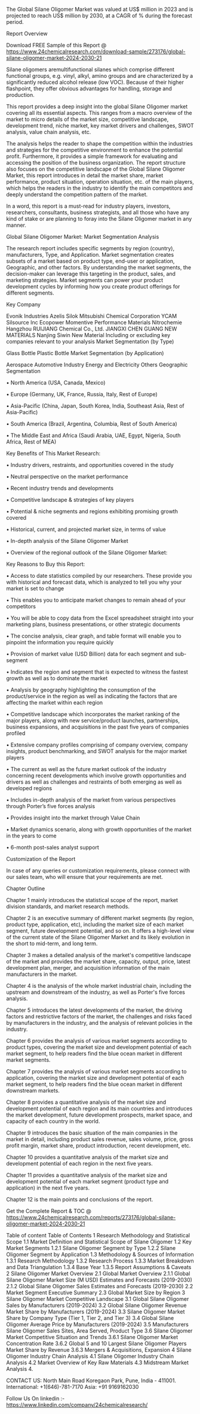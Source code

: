 The Global Silane Oligomer Market was valued at US$ million in 2023 and is projected to reach US$ million by 2030, at a CAGR of % during the forecast period.

Report Overview

Download FREE Sample of this Report @ https://www.24chemicalresearch.com/download-sample/273176/global-silane-oligomer-market-2024-2030-21

Silane oligomers aremultifunctional silanes which comprise different functional groups, e.g. vinyl, alkyl, amino groups and are characterized by a significantly reduced alcohol release (low VOC). Because of their higher flashpoint, they offer obvious advantages for handling, storage and production.

This report provides a deep insight into the global Silane Oligomer market covering all its essential aspects. This ranges from a macro overview of the market to micro details of the market size, competitive landscape, development trend, niche market, key market drivers and challenges, SWOT analysis, value chain analysis, etc.

The analysis helps the reader to shape the competition within the industries and strategies for the competitive environment to enhance the potential profit. Furthermore, it provides a simple framework for evaluating and accessing the position of the business organization. The report structure also focuses on the competitive landscape of the Global Silane Oligomer Market, this report introduces in detail the market share, market performance, product situation, operation situation, etc. of the main players, which helps the readers in the industry to identify the main competitors and deeply understand the competition pattern of the market.

In a word, this report is a must-read for industry players, investors, researchers, consultants, business strategists, and all those who have any kind of stake or are planning to foray into the Silane Oligomer market in any manner.

Global Silane Oligomer Market: Market Segmentation Analysis

The research report includes specific segments by region (country), manufacturers, Type, and Application. Market segmentation creates subsets of a market based on product type, end-user or application, Geographic, and other factors. By understanding the market segments, the decision-maker can leverage this targeting in the product, sales, and marketing strategies. Market segments can power your product development cycles by informing how you create product offerings for different segments.

Key Company

Evonik Industries
Azelis
Silok
Mitsubishi Chemical Corporation
YCAM
Silsource Inc
Ecopower
Momentive Performance Materials
Nitrochemie
Hangzhou RUIJIANG Chemical Co., Ltd.
JIANGXI CHEN GUANG NEW MATERIALS
Nanjing Siwin New Material
Including or excluding key companies relevant to your analysis
Market Segmentation (by Type)

Glass Bottle
Plastic Bottle
Market Segmentation (by Application)

Aerospace
Automotive Industry
Energy and Electricity
Others
Geographic Segmentation

• North America (USA, Canada, Mexico)

• Europe (Germany, UK, France, Russia, Italy, Rest of Europe)

• Asia-Pacific (China, Japan, South Korea, India, Southeast Asia, Rest of Asia-Pacific)

• South America (Brazil, Argentina, Columbia, Rest of South America)

• The Middle East and Africa (Saudi Arabia, UAE, Egypt, Nigeria, South Africa, Rest of MEA)

Key Benefits of This Market Research:

• Industry drivers, restraints, and opportunities covered in the study

• Neutral perspective on the market performance

• Recent industry trends and developments

• Competitive landscape & strategies of key players

• Potential & niche segments and regions exhibiting promising growth covered

• Historical, current, and projected market size, in terms of value

• In-depth analysis of the Silane Oligomer Market

• Overview of the regional outlook of the Silane Oligomer Market:

Key Reasons to Buy this Report:

• Access to date statistics compiled by our researchers. These provide you with historical and forecast data, which is analyzed to tell you why your market is set to change

• This enables you to anticipate market changes to remain ahead of your competitors

• You will be able to copy data from the Excel spreadsheet straight into your marketing plans, business presentations, or other strategic documents

• The concise analysis, clear graph, and table format will enable you to pinpoint the information you require quickly

• Provision of market value (USD Billion) data for each segment and sub-segment

• Indicates the region and segment that is expected to witness the fastest growth as well as to dominate the market

• Analysis by geography highlighting the consumption of the product/service in the region as well as indicating the factors that are affecting the market within each region

• Competitive landscape which incorporates the market ranking of the major players, along with new service/product launches, partnerships, business expansions, and acquisitions in the past five years of companies profiled

• Extensive company profiles comprising of company overview, company insights, product benchmarking, and SWOT analysis for the major market players

• The current as well as the future market outlook of the industry concerning recent developments which involve growth opportunities and drivers as well as challenges and restraints of both emerging as well as developed regions

• Includes in-depth analysis of the market from various perspectives through Porter’s five forces analysis

• Provides insight into the market through Value Chain

• Market dynamics scenario, along with growth opportunities of the market in the years to come

• 6-month post-sales analyst support

Customization of the Report

In case of any queries or customization requirements, please connect with our sales team, who will ensure that your requirements are met.

Chapter Outline

Chapter 1 mainly introduces the statistical scope of the report, market division standards, and market research methods.

Chapter 2 is an executive summary of different market segments (by region, product type, application, etc), including the market size of each market segment, future development potential, and so on. It offers a high-level view of the current state of the Silane Oligomer Market and its likely evolution in the short to mid-term, and long term.

Chapter 3 makes a detailed analysis of the market's competitive landscape of the market and provides the market share, capacity, output, price, latest development plan, merger, and acquisition information of the main manufacturers in the market.

Chapter 4 is the analysis of the whole market industrial chain, including the upstream and downstream of the industry, as well as Porter's five forces analysis.

Chapter 5 introduces the latest developments of the market, the driving factors and restrictive factors of the market, the challenges and risks faced by manufacturers in the industry, and the analysis of relevant policies in the industry.

Chapter 6 provides the analysis of various market segments according to product types, covering the market size and development potential of each market segment, to help readers find the blue ocean market in different market segments.

Chapter 7 provides the analysis of various market segments according to application, covering the market size and development potential of each market segment, to help readers find the blue ocean market in different downstream markets.

Chapter 8 provides a quantitative analysis of the market size and development potential of each region and its main countries and introduces the market development, future development prospects, market space, and capacity of each country in the world.

Chapter 9 introduces the basic situation of the main companies in the market in detail, including product sales revenue, sales volume, price, gross profit margin, market share, product introduction, recent development, etc.

Chapter 10 provides a quantitative analysis of the market size and development potential of each region in the next five years.

Chapter 11 provides a quantitative analysis of the market size and development potential of each market segment (product type and application) in the next five years.

Chapter 12 is the main points and conclusions of the report.

Get the Complete Report & TOC @ https://www.24chemicalresearch.com/reports/273176/global-silane-oligomer-market-2024-2030-21

Table of content
Table of Contents
1 Research Methodology and Statistical Scope
1.1 Market Definition and Statistical Scope of Silane Oligomer
1.2 Key Market Segments
1.2.1 Silane Oligomer Segment by Type
1.2.2 Silane Oligomer Segment by Application
1.3 Methodology & Sources of Information
1.3.1 Research Methodology
1.3.2 Research Process
1.3.3 Market Breakdown and Data Triangulation
1.3.4 Base Year
1.3.5 Report Assumptions & Caveats
2 Silane Oligomer Market Overview
2.1 Global Market Overview
2.1.1 Global Silane Oligomer Market Size (M USD) Estimates and Forecasts (2019-2030)
2.1.2 Global Silane Oligomer Sales Estimates and Forecasts (2019-2030)
2.2 Market Segment Executive Summary
2.3 Global Market Size by Region
3 Silane Oligomer Market Competitive Landscape
3.1 Global Silane Oligomer Sales by Manufacturers (2019-2024)
3.2 Global Silane Oligomer Revenue Market Share by Manufacturers (2019-2024)
3.3 Silane Oligomer Market Share by Company Type (Tier 1, Tier 2, and Tier 3)
3.4 Global Silane Oligomer Average Price by Manufacturers (2019-2024)
3.5 Manufacturers Silane Oligomer Sales Sites, Area Served, Product Type
3.6 Silane Oligomer Market Competitive Situation and Trends
3.6.1 Silane Oligomer Market Concentration Rate
3.6.2 Global 5 and 10 Largest Silane Oligomer Players Market Share by Revenue
3.6.3 Mergers & Acquisitions, Expansion
4 Silane Oligomer Industry Chain Analysis
4.1 Silane Oligomer Industry Chain Analysis
4.2 Market Overview of Key Raw Materials
4.3 Midstream Market Analysis
4.

CONTACT US:
North Main Road Koregaon Park, Pune, India - 411001.
International: +1(646)-781-7170
Asia: +91 9169162030

Follow Us On linkedin :- https://www.linkedin.com/company/24chemicalresearch/
